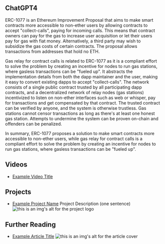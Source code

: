 ## ChatGPT4

ERC-1077 is an Ethereum Improvement Proposal that aims to make smart contracts more accessible to non-ether users by allowing contracts to accept "collect-calls", paying for incoming calls. This means that contract owners can pay for the gas to increase user acquisition or let their users pay for gas with fiat money. Alternatively, a third party may wish to subsidize the gas costs of certain contracts. The proposal allows transactions from addresses that hold no ETH. 

Gas relay for contract calls is related to ERC-1077 as it is a compliant effort to solve the problem by creating an incentive for nodes to run gas stations, where gasless transactions can be "fueled up". It abstracts the implementation details from both the dapp maintainer and the user, making it easy to convert existing dapps to accept "collect-calls". The network consists of a single public contract trusted by all participating dapp contracts, and a decentralized network of relay nodes (gas stations) incentivized to listen on non-ether interfaces such as web or whisper, pay for transactions and get compensated by that contract. The trusted contract can be verified by anyone, and the system is otherwise trustless. Gas stations cannot censor transactions as long as there's at least one honest gas station. Attempts to undermine the system can be proven on-chain and offenders can be penalized. 

In summary, ERC-1077 proposes a solution to make smart contracts more accessible to non-ether users, while gas relay for contract calls is a compliant effort to solve the problem by creating an incentive for nodes to run gas stations, where gasless transactions can be "fueled up".

## Videos

- [Example Video Title](https://www.youtube.com/watch?v=TDGq4aeevgY)

## Projects

- [Example Project Name](https://xxxx.xxx/xxxxx) Project Description (one sentence) ![this is an img's alt for the project logo](https://xxxx.xxx/project-logo.xxx)

## Further Reading

- [Example Article Title](https://xxxx.xxx/xxxxx) ![this is an img's alt for the article cover](https://xxxx.xxx/article-cover.xxx)

